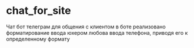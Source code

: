 # chat_for_site
Чат бот телеграм для общения с клиентом
в боте реализовано форматирование ввода юхером любова ввода телефона, приводя его к определенному формату

